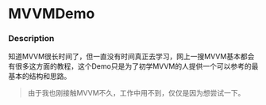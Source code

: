 # MVVMDemo
### Description
知道MVVM很长时间了，但一直没有时间真正去学习，网上一搜MVVM基本都会有很多这方面的教程，这个Demo只是为了初学MVVM的人提供一个可以参考的最基本的结构和思路。
> 由于我也刚接触MVVM不久，工作中用不到，仅仅是因为想尝试一下。
